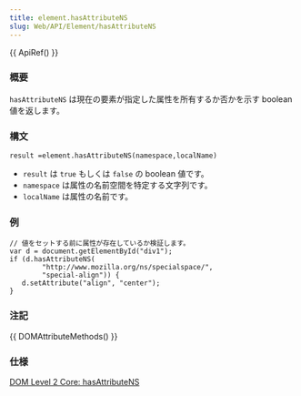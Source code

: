 ```yaml
---
title: element.hasAttributeNS
slug: Web/API/Element/hasAttributeNS
---
```


{{ ApiRef() }}

### 概要

`hasAttributeNS` は現在の要素が指定した属性を所有するか否かを示す boolean 値を返します。

### 構文

```
result =element.hasAttributeNS(namespace,localName)
```

- `result` は `true` もしくは `false` の boolean 値です。
- `namespace` は属性の名前空間を特定する文字列です。
- `localName` は属性の名前です。

### 例

```
// 値をセットする前に属性が存在しているか検証します。
var d = document.getElementById("div1");
if (d.hasAttributeNS(
        "http://www.mozilla.org/ns/specialspace/",
        "special-align")) {
   d.setAttribute("align", "center");
}
```

### 注記

{{ DOMAttributeMethods() }}

### 仕様

[DOM Level 2 Core: hasAttributeNS](http://www.w3.org/TR/DOM-Level-2-Core/core.html#ID-ElHasAttrNS)
